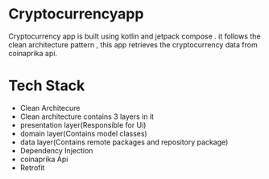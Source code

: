 # Cryptocurrencyapp
Cryptocurrency app is built using kotlin and jetpack compose . 
it follows the clean architecture pattern , 
this app retrieves the cryptocurrency data from coinaprika api.

# Tech Stack
* Clean Architecure
 * Clean architecture contains 3 layers in it 
  * presentation layer(Responsible for Ui)
  * domain layer(Contains model classes)
  * data layer(Contains remote packages and repository package)
* Dependency Injection
* coinaprika Api
* Retrofit

